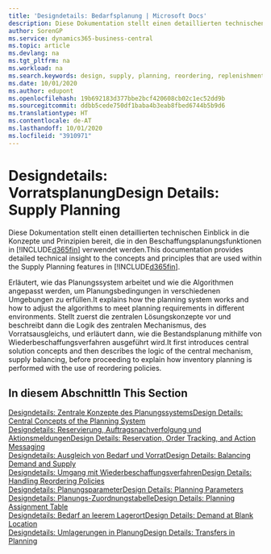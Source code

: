 ```yaml
---
title: 'Designdetails: Bedarfsplanung | Microsoft Docs'
description: Diese Dokumentation stellt einen detaillierten technischen Einblick in die Konzepte und Prinzipien bereit, die in den Beschaffungsplanungsfunktionen in Business Central.
author: SorenGP
ms.service: dynamics365-business-central
ms.topic: article
ms.devlang: na
ms.tgt_pltfrm: na
ms.workload: na
ms.search.keywords: design, supply, planning, reordering, replenishment
ms.date: 10/01/2020
ms.author: edupont
ms.openlocfilehash: 19b692183d377bbe2bcf420608cb02c1ec52dd9b
ms.sourcegitcommit: ddbb5cede750df1baba4b3eab8fbed6744b5b9d6
ms.translationtype: HT
ms.contentlocale: de-AT
ms.lasthandoff: 10/01/2020
ms.locfileid: "3910971"
---
```

# <a name="design-details-supply-planning"></a><span data-ttu-id="8cf65-103">Designdetails: Vorratsplanung</span><span class="sxs-lookup"><span data-stu-id="8cf65-103">Design Details: Supply Planning</span></span>
<span data-ttu-id="8cf65-104">Diese Dokumentation stellt einen detaillierten technischen Einblick in die Konzepte und Prinzipien bereit, die in den Beschaffungsplanungsfunktionen in [!INCLUDE[d365fin](includes/d365fin_md.md)] verwendet werden.</span><span class="sxs-lookup"><span data-stu-id="8cf65-104">This documentation provides detailed technical insight to the concepts and principles that are used within the Supply Planning features in [!INCLUDE[d365fin](includes/d365fin_md.md)].</span></span>  

<span data-ttu-id="8cf65-105">Erläutert, wie das Planungssystem arbeitet und wie die Algorithmen angepasst werden, um Planungsbedingungen in verschiedenen Umgebungen zu erfüllen.</span><span class="sxs-lookup"><span data-stu-id="8cf65-105">It explains how the planning system works and how to adjust the algorithms to meet planning requirements in different environments.</span></span> <span data-ttu-id="8cf65-106">Stellt zuerst die zentralen Lösungskonzepte vor und beschreibt dann die Logik des zentralen Mechanismus, des Vorratsausgleichs, und erläutert dann, wie die Bestandsplanung mithilfe von Wiederbeschaffungsverfahren ausgeführt wird.</span><span class="sxs-lookup"><span data-stu-id="8cf65-106">It first introduces central solution concepts and then describes the logic of the central mechanism, supply balancing, before proceeding to explain how inventory planning is performed with the use of reordering policies.</span></span>  

## <a name="in-this-section"></a><span data-ttu-id="8cf65-107">In diesem Abschnitt</span><span class="sxs-lookup"><span data-stu-id="8cf65-107">In This Section</span></span>  
[<span data-ttu-id="8cf65-108">Designdetails: Zentrale Konzepte des Planungssystems</span><span class="sxs-lookup"><span data-stu-id="8cf65-108">Design Details: Central Concepts of the Planning System</span></span>](design-details-central-concepts-of-the-planning-system.md)  
[<span data-ttu-id="8cf65-109">Designdetails: Reservierung, Auftragsnachverfolgung und Aktionsmeldungen</span><span class="sxs-lookup"><span data-stu-id="8cf65-109">Design Details: Reservation, Order Tracking, and Action Messaging</span></span>](design-details-reservation-order-tracking-and-action-messaging.md)  
[<span data-ttu-id="8cf65-110">Designdetails: Ausgleich von Bedarf und Vorrat</span><span class="sxs-lookup"><span data-stu-id="8cf65-110">Design Details: Balancing Demand and Supply</span></span>](design-details-balancing-demand-and-supply.md)  
[<span data-ttu-id="8cf65-111">Designdetails: Umgang mit Wiederbeschaffungsverfahren</span><span class="sxs-lookup"><span data-stu-id="8cf65-111">Design Details: Handling Reordering Policies</span></span>](design-details-handling-reordering-policies.md)  
[<span data-ttu-id="8cf65-112">Designdetails: Planungsparameter</span><span class="sxs-lookup"><span data-stu-id="8cf65-112">Design Details: Planning Parameters</span></span>](design-details-planning-parameters.md)  
[<span data-ttu-id="8cf65-113">Designdetails: Planungs-Zuordnungstabelle</span><span class="sxs-lookup"><span data-stu-id="8cf65-113">Design Details: Planning Assignment Table</span></span>](design-details-planning-assignment-table.md)  
[<span data-ttu-id="8cf65-114">Designdetails: Bedarf an leerem Lagerort</span><span class="sxs-lookup"><span data-stu-id="8cf65-114">Design Details: Demand at Blank Location</span></span>](design-details-demand-at-blank-location.md)  
[<span data-ttu-id="8cf65-115">Designdetails: Umlagerungen in Planung</span><span class="sxs-lookup"><span data-stu-id="8cf65-115">Design Details: Transfers in Planning</span></span>](design-details-transfers-in-planning.md)

